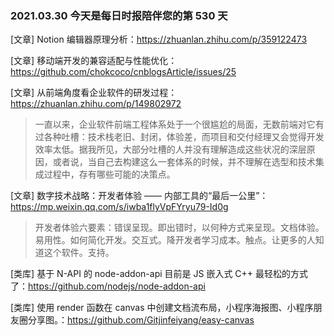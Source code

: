 ### 2021.03.30 今天是每日时报陪伴您的第 530 天

[文章] Notion 编辑器原理分析：<https://zhuanlan.zhihu.com/p/359122473>

[文章] 移动端开发的兼容适配与性能优化：<https://github.com/chokcoco/cnblogsArticle/issues/25>

[文章] 从前端角度看企业软件的研发过程：<https://zhuanlan.zhihu.com/p/149802972>

> 一直以来，企业软件前端工程体系处于一个很尴尬的局面，无数前端对它有过各种吐槽：技术栈老旧、封闭，体验差，而项目和交付经理又会觉得开发效率太低。据我所见，大部分吐槽的人并没有理解造成这些状况的深层原因，或者说，当自己去构建这么一套体系的时候，并不理解在选型和技术集成过程中，存有哪些可能的决策点。

[文章] 数字技术战略：开发者体验 —— 内部工具的“最后一公里”：<https://mp.weixin.qq.com/s/iwba1flyVpFYryu79-Id0g>

> 开发者体验六要素：错误呈现。即出错时，以何种方式来呈现。文档体验。易用性。如何简化开发。交互式。降开发者学习成本。触点。让更多的人知道这个软件。支持。

[类库] 基于 N-API 的 node-addon-api 目前是 JS 嵌入式 C++ 最轻松的方式了：<https://github.com/nodejs/node-addon-api>

[类库] 使用 render 函数在 canvas 中创建文档流布局，小程序海报图、小程序朋友圈分享图。：<https://github.com/Gitjinfeiyang/easy-canvas>
